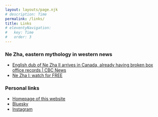 ```yaml
---
layout: layouts/page.njk
# description: Time
permalink: /links/
title: Links
# eleventyNavigation:
#   key: Time
#   order: 3
---
```



[commenting markdown code]: #
[<style>
    .rte ul {margin-bottom: 2em;}
    .rte li {margin-bottom: 1em;}
</style>]: #


### Ne Zha, eastern mythology in western news
- <a target="_blank" href="https://youtu.be/mfo7x6IDll0">English dub of Ne Zha II arrives in Canada, already having broken box office records | CBC News</a></li>
- <a target="_blank" href="https://www.youtube.com/watch?v=mcFetsBZ9dA">Ne Zha I: watch for FREE</a></li>

### Personal links
- <a target="_blank" href="/">Homepage of this website</a></li>
- <a target="_blank" href="//bsky.app/profile/longzero.com">Bluesky</a></li>
- <a target="_blank" href="//instagram.com/longzero">Instagram</a></li>



[### Heading 3]: #
[#### Heading 4]: #
[Regular paragraph]: #
[##### Heading 5]: #
[###### Heading 6]: #
